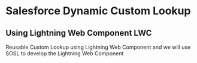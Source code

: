 # Salesforce Dynamic Custom Lookup
## Using Lightning Web Component LWC

Reusable Custom Lookup using Lightning Web Component and we will use SOSL to develop the Lightning Web Component